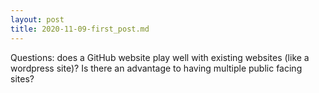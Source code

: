 ```yaml
---
layout: post
title: 2020-11-09-first_post.md
---
```

Questions: does a GitHub website play well with existing websites (like a wordpress site)?  Is there an advantage to having multiple public facing sites?
